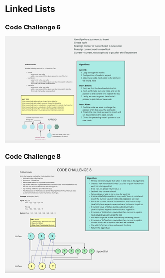 # Linked Lists

## Code Challenge 6

![Whiteboard: Append a Linked List](./codechallenge6.png)

## Code Challenge 8

![whiteboard for 8](./assets/codechallenge8.png)
